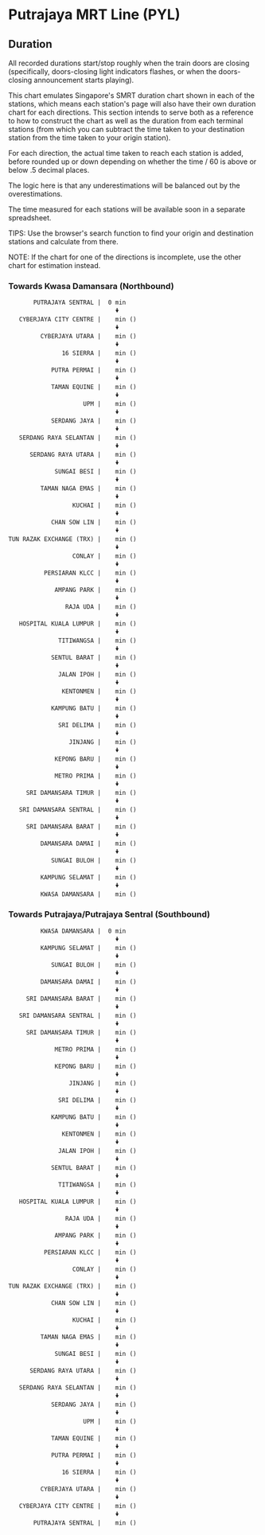 # Putrajaya MRT Line (PYL)

## Duration

All recorded durations start/stop roughly when the train doors are closing (specifically, doors-closing light indicators flashes, or when the doors-closing announcement starts playing).

This chart emulates Singapore's SMRT duration chart shown in each of the stations, which means each station's page will also have their own duration chart for each directions. This section intends to serve both as a reference to how to construct the chart as well as the duration from each terminal stations (from which you can subtract the time taken to your destination station from the time taken to your origin station).

For each direction, the actual time taken to reach each station is added, before rounded up or down depending on whether the time / 60 is above or below .5 decimal places.

The logic here is that any underestimations will be balanced out by the overestimations.

The time measured for each stations will be available soon in a separate spreadsheet.

TIPS: Use the browser's search function to find your origin and destination stations and calculate from there.

NOTE: If the chart for one of the directions is incomplete, use the other chart for estimation instead.

### Towards Kwasa Damansara (Northbound)

```
       PUTRAJAYA SENTRAL |  0 min
                              🠟
   CYBERJAYA CITY CENTRE |    min ()
                              🠟
         CYBERJAYA UTARA |    min ()
                              🠟
               16 SIERRA |    min ()
                              🠟
            PUTRA PERMAI |    min ()
                              🠟
            TAMAN EQUINE |    min ()
                              🠟
                     UPM |    min ()
                              🠟
            SERDANG JAYA |    min ()
                              🠟
   SERDANG RAYA SELANTAN |    min ()
                              🠟
      SERDANG RAYA UTARA |    min ()
                              🠟
             SUNGAI BESI |    min ()
                              🠟
         TAMAN NAGA EMAS |    min ()
                              🠟
                  KUCHAI |    min ()
                              🠟
            CHAN SOW LIN |    min ()
                              🠟
TUN RAZAK EXCHANGE (TRX) |    min ()
                              🠟
                  CONLAY |    min ()
                              🠟
          PERSIARAN KLCC |    min ()
                              🠟
             AMPANG PARK |    min ()
                              🠟
                RAJA UDA |    min ()
                              🠟
   HOSPITAL KUALA LUMPUR |    min ()
                              🠟
              TITIWANGSA |    min ()
                              🠟
            SENTUL BARAT |    min ()
                              🠟
              JALAN IPOH |    min ()
                              🠟
               KENTONMEN |    min ()
                              🠟
            KAMPUNG BATU |    min ()
                              🠟
              SRI DELIMA |    min ()
                              🠟
                 JINJANG |    min ()
                              🠟
             KEPONG BARU |    min ()
                              🠟
             METRO PRIMA |    min ()
                              🠟
     SRI DAMANSARA TIMUR |    min ()
                              🠟
   SRI DAMANSARA SENTRAL |    min ()
                              🠟
     SRI DAMANSARA BARAT |    min ()
                              🠟
         DAMANSARA DAMAI |    min ()
                              🠟
            SUNGAI BULOH |    min ()
                              🠟
         KAMPUNG SELAMAT |    min ()
                              🠟
         KWASA DAMANSARA |    min ()
```

### Towards Putrajaya/Putrajaya Sentral (Southbound)

```
         KWASA DAMANSARA |  0 min
                              🠟
         KAMPUNG SELAMAT |    min ()
                              🠟
            SUNGAI BULOH |    min ()
                              🠟
         DAMANSARA DAMAI |    min ()
                              🠟
     SRI DAMANSARA BARAT |    min ()
                              🠟
   SRI DAMANSARA SENTRAL |    min ()
                              🠟
     SRI DAMANSARA TIMUR |    min ()
                              🠟
             METRO PRIMA |    min ()
                              🠟
             KEPONG BARU |    min ()
                              🠟
                 JINJANG |    min ()
                              🠟
              SRI DELIMA |    min ()
                              🠟
            KAMPUNG BATU |    min ()
                              🠟
               KENTONMEN |    min ()
                              🠟
              JALAN IPOH |    min ()
                              🠟
            SENTUL BARAT |    min ()
                              🠟
              TITIWANGSA |    min ()
                              🠟
   HOSPITAL KUALA LUMPUR |    min ()
                              🠟
                RAJA UDA |    min ()
                              🠟
             AMPANG PARK |    min ()
                              🠟
          PERSIARAN KLCC |    min ()
                              🠟
                  CONLAY |    min ()
                              🠟
TUN RAZAK EXCHANGE (TRX) |    min ()
                              🠟
            CHAN SOW LIN |    min ()
                              🠟
                  KUCHAI |    min ()
                              🠟
         TAMAN NAGA EMAS |    min ()
                              🠟
             SUNGAI BESI |    min ()
                              🠟
      SERDANG RAYA UTARA |    min ()
                              🠟
   SERDANG RAYA SELANTAN |    min ()
                              🠟
            SERDANG JAYA |    min ()
                              🠟
                     UPM |    min ()
                              🠟
            TAMAN EQUINE |    min ()
                              🠟
            PUTRA PERMAI |    min ()
                              🠟
               16 SIERRA |    min ()
                              🠟
         CYBERJAYA UTARA |    min ()
                              🠟
   CYBERJAYA CITY CENTRE |    min ()
                              🠟
       PUTRAJAYA SENTRAL |    min ()
```
